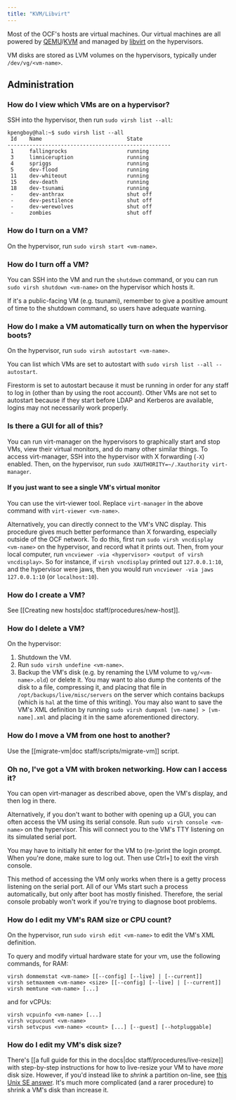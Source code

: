 ```yaml
---
title: "KVM/Libvirt"
---
```


Most of the OCF's hosts are virtual machines. Our virtual machines are all
powered by [QEMU][qemu]/[KVM][kvm] and managed by [libvirt][libvirt] on the
hypervisors.

VM disks are stored as LVM volumes on the hypervisors, typically under
`/dev/vg/<vm-name>`.

[qemu]: https://www.qemu.org/
[kvm]: https://www.linux-kvm.org/
[libvirt]: https://libvirt.org/


## Administration

### How do I view which VMs are on a hypervisor?

SSH into the hypervisor, then run `sudo virsh list --all`:

    kpengboy@hal:~$ sudo virsh list --all
     Id    Name                           State
    ----------------------------------------------------
     1     fallingrocks                   running
     3     limniceruption                 running
     4     spriggs                        running
     5     dev-flood                      running
     11    dev-whiteout                   running
     15    dev-death                      running
     18    dev-tsunami                    running
     -     dev-anthrax                    shut off
     -     dev-pestilence                 shut off
     -     dev-werewolves                 shut off
     -     zombies                        shut off

### How do I turn on a VM?

On the hypervisor, run `sudo virsh start <vm-name>`.

### How do I turn off a VM?

You can SSH into the VM and run the `shutdown` command, or you can run
`sudo virsh shutdown <vm-name>` on the hypervisor which hosts it.

If it's a public-facing VM (e.g. tsunami), remember to give a positive amount
of time to the shutdown command, so users have adequate warning.

### How do I make a VM automatically turn on when the hypervisor boots?

On the hypervisor, run `sudo virsh autostart <vm-name>`.

You can list which VMs are set to autostart with `sudo virsh list --all
--autostart`.

Firestorm is set to autostart because it must be running in order for any staff
to log in (other than by using the root account). Other VMs are not set to
autostart because if they start before LDAP and Kerberos are available, logins
may not necessarily work properly.

### Is there a GUI for all of this?

You can run virt-manager on the hypervisors to graphically start and stop VMs,
view their virtual monitors, and do many other similar things. To access
virt-manager, SSH into the hypervisor with X forwarding (`-X`) enabled. Then, on
the hypervisor, run `sudo XAUTHORITY=~/.Xauthority virt-manager`.

#### If you just want to see a single VM's virtual monitor

You can use the virt-viewer tool. Replace `virt-manager` in the above command
with `virt-viewer <vm-name>`.

Alternatively, you can directly connect to the VM's VNC display. This procedure
gives much better performance than X forwarding, especially outside of the OCF
network.  To do this, first run `sudo virsh vncdisplay <vm-name>` on the
hypervisor, and record what it prints out. Then, from your local computer, run
`vncviewer -via <hypervisor> <output of virsh vncdisplay>`. So for instance, if
`virsh vncdisplay` printed out `127.0.0.1:10`, and the hypervisor were jaws,
then you would run `vncviewer -via jaws 127.0.0.1:10` (or `localhost:10`).

### How do I create a VM?

See [[Creating new hosts|doc staff/procedures/new-host]].

### How do I delete a VM?

On the hypervisor:

1. Shutdown the VM.
2. Run `sudo virsh undefine <vm-name>`.
3. Backup the VM's disk (e.g. by renaming the LVM volume to `vg/<vm-name>.old`)
   or delete it. You may want to also dump the contents of the disk to a file,
   compressing it, and placing that file in `/opt/backups/live/misc/servers` on
   the server which contains backups (which is `hal` at the time of this
   writing). You may also want to save the VM's XML definition by running
   `sudo virsh dumpxml [vm-name] > [vm-name].xml` and placing it in the same
   aforementioned directory.

### How do I move a VM from one host to another?

Use the [[migrate-vm|doc staff/scripts/migrate-vm]] script.

### Oh no, I've got a VM with broken networking. How can I access it?

You can open virt-manager as described above, open the VM's display, and then
log in there.

Alternatively, if you don't want to bother with opening up a GUI, you can often
access the VM using its serial console. Run `sudo virsh console <vm-name>` on
the hypervisor. This will connect you to the VM's TTY listening on its simulated
serial port.

You may have to initially hit enter for the VM to (re-)print the login prompt.
When you're done, make sure to log out. Then use Ctrl+] to exit the virsh
console.

This method of accessing the VM only works when there is a getty process
listening on the serial port. All of our VMs start such a process automatically,
but only after boot has mostly finished. Therefore, the serial console probably
won't work if you're trying to diagnose boot problems.

### How do I edit my VM's RAM size or CPU count?

On the hypervisor, run `sudo virsh edit <vm-name>` to edit the VM's XML
definition.

To query and modify virtual hardware state for your vm, use the following commands,
for RAM:

    virsh dommemstat <vm-name> [[--config] [--live] | [--current]]
    virsh setmaxmem <vm-name> <size> [[--config] [--live] | [--current]]
    virsh memtune <vm-name> [...]
and for vCPUs:

    virsh vcpuinfo <vm-name> [...]
    virsh vcpucount <vm-name>
    virsh setvcpus <vm-name> <count> [...] [--guest] [--hotpluggable]

### How do I edit my VM's disk size?

There's [[a full guide for this in the docs|doc staff/procedures/live-resize]]
with step-by-step instructions for how to live-resize your VM to have _more_
disk size. However, if you'd instead like to _shrink_ a partition on-line, see
[this Unix SE answer](https://unix.stackexchange.com/a/227318). It's much more
complicated (and a rarer procedure) to shrink a VM's disk than increase it.

